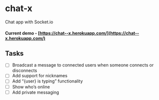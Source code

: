 # chat-x
Chat app with Socket.io

#### Current demo - [https://chat--x.herokuapp.com/](https://chat--x.herokuapp.com/)

## Tasks
- [ ] Broadcast a message to connected users when someone connects or disconnects
- [ ] Add support for nicknames
- [ ] Add “{user} is typing” functionality
- [ ] Show who’s online
- [ ] Add private messaging
